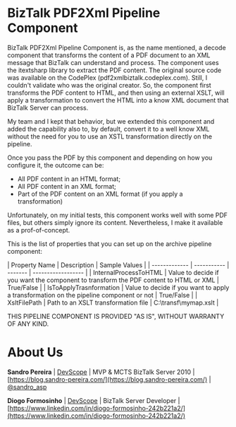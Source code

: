 # BizTalk PDF2Xml Pipeline Component
BizTalk PDF2Xml Pipeline Component is, as the name mentioned, a decode component that transforms the content of a PDF document to an XML message that BizTalk can understand and process. The component uses the itextsharp library to extract the PDF content. The original source code was available on the CodePlex (pdf2xmlbiztalk.codeplex.com). Still, I couldn't validate who was the original creator. So, the component first transforms the PDF content to HTML, and then using an external XSLT, will apply a transformation to convert the HTML into a know XML document that BizTalk Server can process.

My team and I kept that behavior, but we extended this component and added the capability also to, by default, convert it to a well know XML without the need for you to use an XSTL transformation directly on the pipeline.

Once you pass the PDF by this component and depending on how you configure it, the outcome can be:
* All PDF content in an HTML format;
* All PDF content in an XML format;
* Part of the PDF content on an XML format (if you apply a transformation)

Unfortunately, on my initial tests, this component works well with some PDF files, but others simply ignore its content. Nevertheless, I make it available as a prof-of-concept.

This is the list of properties that you can set up on the archive pipeline component:

| Property Name  | Description  | Sample Values |
| -------------  | -----------  | -------  | ------------------ |
| InternalProcessToHTML  | Value to decide if you want the component to transform the PDF content to HTML or XML | True/False  |
| IsToApplyTrasnformation | Value to decide if you want to apply a transformation on the pipeline component or not | True/False |
| XsltFilePath | Path to an XSLT transformation file | C:\transf\mymap.xslt |

THIS PIPELINE COMPONENT IS PROVIDED "AS IS", WITHOUT WARRANTY OF ANY KIND.

# About Us
**Sandro Pereira** | [DevScope](http://www.devscope.net/) | MVP & MCTS BizTalk Server 2010 | [https://blog.sandro-pereira.com/](https://blog.sandro-pereira.com/) | [@sandro_asp](https://twitter.com/sandro_asp)

**Diogo Formosinho** | [DevScope](http://www.devscope.net/) | BizTalk Server Developer | [https://www.linkedin.com/in/diogo-formosinho-242b221a2/](https://www.linkedin.com/in/diogo-formosinho-242b221a2/)
